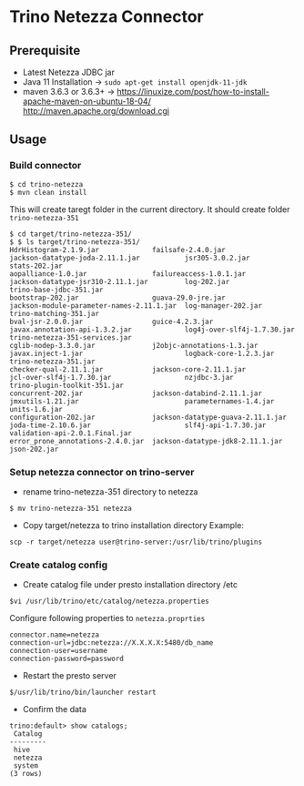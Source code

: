 # Trino Netezza Connector

## Prerequisite
- Latest Netezza JDBC jar
- Java 11 Installation -> `sudo apt-get install openjdk-11-jdk`
- maven 3.6.3 or 3.6.3+ -> https://linuxize.com/post/how-to-install-apache-maven-on-ubuntu-18-04/ http://maven.apache.org/download.cgi

## Usage

### Build connector
```
$ cd trino-netezza
$ mvn clean install
```
This will create taregt folder in the current directory. It should create folder `trino-netezza-351`
```
$ cd target/trino-netezza-351/
$ $ ls target/trino-netezza-351/
HdrHistogram-2.1.9.jar             failsafe-2.4.0.jar                 jackson-datatype-joda-2.11.1.jar           jsr305-3.0.2.jar             stats-202.jar
aopalliance-1.0.jar                failureaccess-1.0.1.jar            jackson-datatype-jsr310-2.11.1.jar         log-202.jar                  trino-base-jdbc-351.jar
bootstrap-202.jar                  guava-29.0-jre.jar                 jackson-module-parameter-names-2.11.1.jar  log-manager-202.jar          trino-matching-351.jar
bval-jsr-2.0.0.jar                 guice-4.2.3.jar                    javax.annotation-api-1.3.2.jar             log4j-over-slf4j-1.7.30.jar  trino-netezza-351-services.jar
cglib-nodep-3.3.0.jar              j2objc-annotations-1.3.jar         javax.inject-1.jar                         logback-core-1.2.3.jar       trino-netezza-351.jar
checker-qual-2.11.1.jar            jackson-core-2.11.1.jar            jcl-over-slf4j-1.7.30.jar                  nzjdbc-3.jar                 trino-plugin-toolkit-351.jar
concurrent-202.jar                 jackson-databind-2.11.1.jar        jmxutils-1.21.jar                          parameternames-1.4.jar       units-1.6.jar
configuration-202.jar              jackson-datatype-guava-2.11.1.jar  joda-time-2.10.6.jar                       slf4j-api-1.7.30.jar         validation-api-2.0.1.Final.jar
error_prone_annotations-2.4.0.jar  jackson-datatype-jdk8-2.11.1.jar   json-202.jar
```

### Setup netezza connector on trino-server
- rename trino-netezza-351 directory to netezza
```
$ mv trino-netezza-351 netezza
```

- Copy target/netezza to trino installation directory 
Example:

```
scp -r target/netezza user@trino-server:/usr/lib/trino/plugins
```

### Create catalog config
- Create catalog file under presto installation directory /etc
```
$vi /usr/lib/trino/etc/catalog/netezza.properties
```
Configure following properties to `netezza.proprties`
```
connector.name=netezza
connection-url=jdbc:netezza://X.X.X.X:5480/db_name
connection-user=username
connection-password=password
```

- Restart the presto server
```
$/usr/lib/trino/bin/launcher restart
```

- Confirm the data
```
trino:default> show catalogs;
 Catalog 
---------
 hive    
 netezza 
 system  
(3 rows)

```






